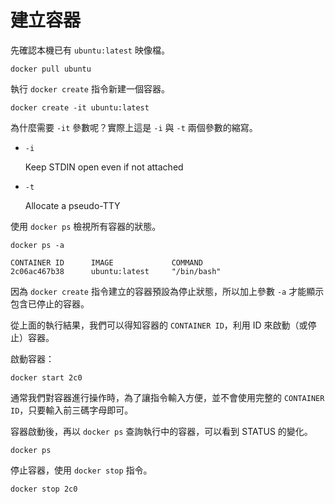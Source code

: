 # 建立容器

先確認本機已有 `ubuntu:latest` 映像檔。

```
docker pull ubuntu
```

執行 `docker create` 指令新建一個容器。

```
docker create -it ubuntu:latest
```

為什麼需要 `-it` 參數呢？實際上這是 `-i` 與 `-t` 兩個參數的縮寫。

* `-i`

  Keep STDIN open even if not attached

* `-t`

  Allocate a pseudo-TTY

使用 `docker ps` 檢視所有容器的狀態。

```
docker ps -a
```

```
CONTAINER ID      IMAGE             COMMAND
2c06ac467b38      ubuntu:latest     "/bin/bash"
```

因為 `docker create` 指令建立的容器預設為停止狀態，所以加上參數 `-a` 才能顯示包含已停止的容器。

從上面的執行結果，我們可以得知容器的 `CONTAINER ID`，利用 ID 來啟動（或停止）容器。

啟動容器：

```
docker start 2c0
```

通常我們對容器進行操作時，為了讓指令輸入方便，並不會使用完整的 `CONTAINER ID`，只要輸入前三碼字母即可。

容器啟動後，再以 `docker ps` 查詢執行中的容器，可以看到 STATUS 的變化。

```
docker ps
```

停止容器，使用 `docker stop` 指令。

```
docker stop 2c0
```
